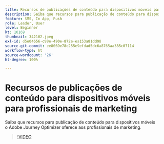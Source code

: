 ```yaml
---
title: Recursos de publicações de conteúdo para dispositivos móveis para profissionais de marketing
description: Saiba que recursos para publicação de conteúdo para dispositivos móveis o Adobe Journey Optimizer oferece aos profissionais de marketing.
feature: SMS, In App, Push
role: Leader, User
level: Beginner
kt: 10169
thumbnail: 342102.jpeg
exl-id: d5e04656-c99e-490e-872e-ea153a81dd98
source-git-commit: ee8069e78c255e9efdad5dc6a8765aa385c07114
workflow-type: ht
source-wordcount: '26'
ht-degree: 100%

---
```


# Recursos de publicações de conteúdo para dispositivos móveis para profissionais de marketing

Saiba que recursos para publicação de conteúdo para dispositivos móveis o Adobe Journey Optimizer oferece aos profissionais de marketing.

>[!VIDEO](https://video.tv.adobe.com/v/342102?quality=12&learn=on)
